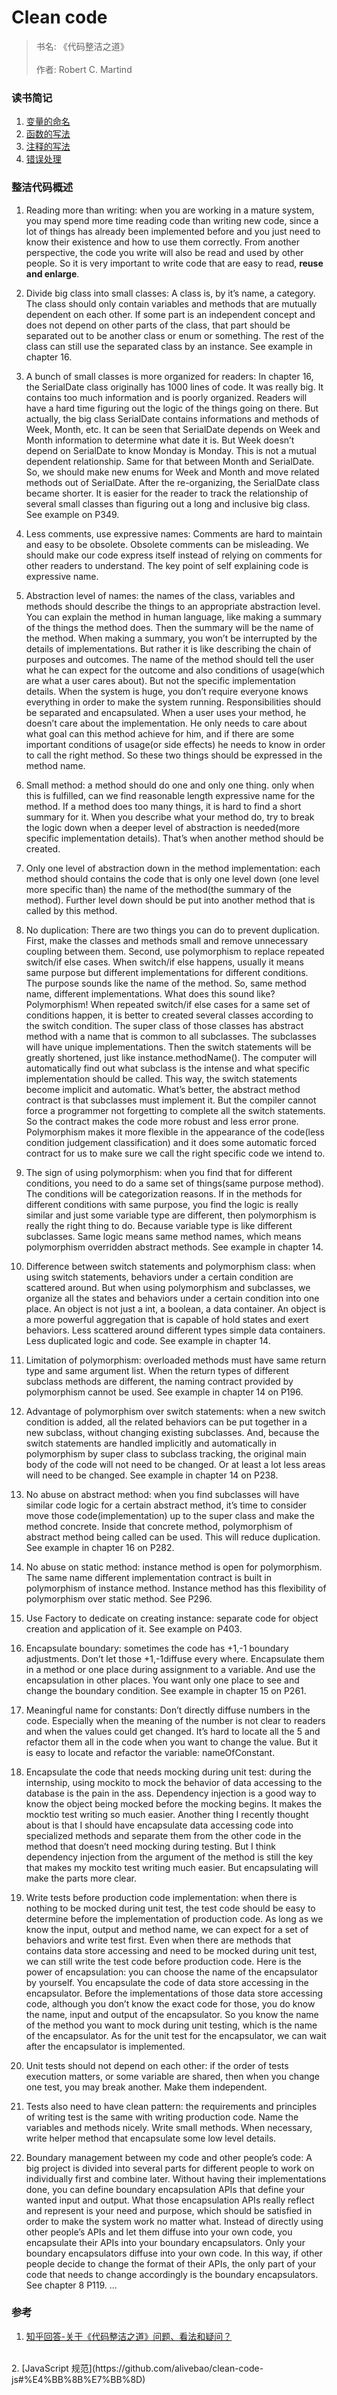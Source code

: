 # Clean code

> 书名: 《代码整洁之道》 
<br></br>
> 作者:  Robert C. Martind

### 读书简记

1. [变量的命名](https://github.com/zhaotianxiang/code-standards/blob/master/name.md)
2. [函数的写法](https://github.com/zhaotianxiang/code-standards/blob/master/function.md)
3. [注释的写法](https://github.com/zhaotianxiang/code-standards/blob/master/comments.md)
4. [错误处理](https://github.com/zhaotianxiang/code-standards/blob/master/error.md)


### 整洁代码概述

1. Reading more than writing: when you are working in a mature system, you may spend more time reading code than writing new code, since a lot of things has already been implemented before and you just need to know their existence and how to use them correctly. From another perspective, the code you write will also be read and used by other people. So it is very important to write code that are easy to read, **reuse and enlarge**.

2. Divide big class into small classes: A class is, by it’s name, a category. The class should only contain variables and methods that are mutually dependent on each other. If some part is an independent concept and does not depend on other parts of the class, that part should be separated out to be another class or enum or something. The rest of the class can still use the separated class by an instance. See example in chapter 16.

3. A bunch of small classes is more organized for readers: In chapter 16, the SerialDate class originally has 1000 lines of code. It was really big. It contains too much information and is poorly organized. Readers will have a hard time figuring out the logic of the things going on there. But actually, the big class SerialDate contains informations and methods of Week, Month, etc. It can be seen that SerialDate depends on Week and Month information to determine what date it is. But Week doesn’t depend on SerialDate to know Monday is Monday. This is not a mutual dependent relationship. Same for that between Month and SerialDate. So, we should make new enums for Week and Month and move related methods out of SerialDate. After the re-organizing, the SerialDate class became shorter. It is easier for the reader to track the relationship of several small classes than figuring out a long and inclusive big class. See example on P349.

4. Less comments, use expressive names: Comments are hard to maintain and easy to be obsolete. Obsolete comments can be misleading. We should make our code express itself instead of relying on comments for other readers to understand. The key point of self explaining code is expressive name.

5. Abstraction level of names: the names of the class, variables and methods should describe the things to an appropriate abstraction level. You can explain the method in human language, like making a summary of the things the method does. Then the summary will be the name of the method. When making a summary, you won’t be interrupted by the details of implementations. But rather it is like describing the chain of purposes and outcomes. The name of the method should tell the user what he can expect for the outcome and also conditions of usage(which are what a user cares about). But not the specific implementation details. When the system is huge, you don’t require everyone knows everything in order to make the system running. Responsibilities should be separated and encapsulated. When a user uses your method, he doesn’t care about the implementation. He only needs to care about what goal can this method achieve for him, and if there are some important conditions of usage(or side effects) he needs to know in order to call the right method. So these two things should be expressed in the method name.

6. Small method: a method should do one and only one thing. only when this is fulfilled, can we find reasonable length expressive name for the method. If a method does too many things, it is hard to find a short summary for it. When you describe what your method do, try to break the logic down when a deeper level of abstraction is needed(more specific implementation details). That’s when another method should be created.

7. Only one level of abstraction down in the method implementation: each method should contains the code that is only one level down (one level more specific than) the name of the method(the summary of the method). Further level down should be put into another method that is called by this method.

8. No duplication: There are two things you can do to prevent duplication. First, make the classes and methods small and remove unnecessary coupling between them. Second, use polymorphism to replace repeated switch/if else cases. When switch/if else happens, usually it means same purpose but different implementations for different conditions. The purpose sounds like the name of the method. So, same method name, different implementations. What does this sound like? Polymorphism! When repeated switch/if else cases for a same set of conditions happen, it is better to created several classes according to the switch condition. The super class of those classes has abstract method with a name that is common to all subclasses. The subclasses will have unique implementations. Then the switch statements will be greatly shortened, just like instance.methodName(). The computer will automatically find out what subclass is the intense and what specific implementation should be called. This way, the switch statements become implicit and automatic. What’s better, the abstract method contract is that subclasses must implement it. But the compiler cannot force a programmer not forgetting to complete all the switch statements. So the contract makes the code more robust and less error prone. Polymorphism makes it more flexible in the appearance of the code(less condition judgement classification) and it does some automatic forced contract for us to make sure we call the right specific code we intend to.

9. The sign of using polymorphism: when you find that for different conditions, you need to do a same set of things(same purpose method). The conditions will be categorization reasons. If in the methods for different conditions with same purpose, you find the logic is really similar and just some variable type are different, then polymorphism is really the right thing to do. Because variable type is like different subclasses. Same logic means same method names, which means polymorphism overridden abstract methods. See example in chapter 14.

10. Difference between switch statements and polymorphism class: when using switch statements, behaviors under a certain condition are scattered around. But when using polymorphism and subclasses, we organize all the states and behaviors under a certain condition into one place. An object is not just a int, a boolean, a data container. An object is a more powerful aggregation that is capable of hold states and exert behaviors. Less scattered around different types simple data containers. Less duplicated logic and code. See example in chapter 14.

11. Limitation of polymorphism: overloaded methods must have same return type and same argument list. When the return types of different subclass methods are different, the naming contract provided by polymorphism cannot be used. See example in chapter 14 on P196.

12. Advantage of polymorphism over switch statements: when a new switch condition is added, all the related behaviors can be put together in a new subclass, without changing existing subclasses. And, because the switch statements are handled implicitly and automatically in polymorphism by super class to subclass tracking, the original main body of the code will not need to be changed. Or at least a lot less areas will need to be changed. See example in chapter 14 on P238.

13. No abuse on abstract method: when you find subclasses will have similar code logic for a certain abstract method, it’s time to consider move those code(implementation) up to the super class and make the method concrete. Inside that concrete method, polymorphism of abstract method being called can be used. This will reduce duplication. See example in chapter 16 on P282.

14. No abuse on static method: instance method is open for polymorphism. The same name different implementation contract is built in polymorphism of instance method. Instance method has this flexibility of polymorphism over static method. See P296.

15. Use Factory to dedicate on creating instance: separate code for object creation and application of it. See example on P403.

16. Encapsulate boundary: sometimes the code has +1,-1 boundary adjustments. Don’t let those +1,-1diffuse every where. Encapsulate them in a method or one place during assignment to a variable. And use the encapsulation in other places. You want only one place to see and change the boundary condition. See example in chapter 15 on P261.

17. Meaningful name for constants: Don’t directly diffuse numbers in the code. Especially when the meaning of the number is not clear to readers and when the values could get changed. It’s hard to locate all the 5 and refactor them all in the code when you  want to change the value. But it is easy to locate and refactor the variable: nameOfConstant.

18. Encapsulate the code that needs mocking during unit test: during the internship, using mockito to mock the behavior of data accessing to the database is the pain in the ass. Dependency injection is a good way to know the object being mocked before the mocking begins. It makes the mocktio test writing so much easier. Another thing I recently thought about is that I should have encapsulate data accessing code into specialized methods and separate them from the other code in the method that doesn’t need mocking during testing. But I think dependency injection from the argument of the method is still the key that makes my mockito test writing much easier. But encapsulating will make the parts more clear.

19. Write tests before production code implementation: when there is nothing to be mocked during unit test, the test code should be easy to determine before the implementation of production code. As long as we know the input, output and method name, we can expect for a set of behaviors and write test first. Even when there are methods that contains data store accessing and need to be mocked during unit test, we can still write the test code before production code. Here is the power of encapsulation: you can choose the name of the encapsulator by yourself. You encapsulate the code of data store accessing in the encapsulator. Before the implementations of those data store accessing code, although you don’t know the exact code for those, you do know the name, input and output of the encapsulator. So you know the name of the method you want to mock during unit testing, which is the name of the encapsulator. As for the unit test for the encapsulator, we can wait after the encapsulator is implemented.

20. Unit tests should not depend on each other: if the order of tests execution matters, or some variable are shared, then when you change one test, you may break another. Make them independent.

21. Tests also need to have clean pattern: the requirements and principles of writing test is the same with writing production code. Name the variables and methods nicely. Write small methods. When necessary, write helper method that encapsulate some low level details.

22. Boundary management between my code and other people’s code: A big project is divided into several parts for different people to work on individually first and combine later. Without having their implementations done, you can define boundary encapsulation APIs that define your wanted input and output. What those encapsulation APIs really reflect and represent is your need and purpose, which should be satisfied in order to make the system work no matter what. Instead of directly using other people’s APIs and let them diffuse into your own code, you encapsulate their APIs into your boundary encapsulators. Only your boundary encapsulators diffuse into your own code. In this way, if other people decide to change the format of their APIs, the only part of your code that needs to change accordingly is the boundary encapsulators. See chapter 8 P119.
...

### 参考
1. [知乎回答-关于《代码整洁之道》问题、看法和疑问？](https://www.zhihu.com/question/27603872)
<br/>
2. [JavaScript 规范](https://github.com/alivebao/clean-code-js#%E4%BB%8B%E7%BB%8D)
